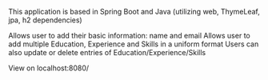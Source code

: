 This application is based in Spring Boot and Java (utilizing web, ThymeLeaf, jpa, h2 dependencies)


Allows user to add their basic information: name and email
Allows user to add multiple Education, Experience and Skills in a uniform format 
Users can also update or delete entries of Education/Experience/Skills


View on localhost:8080/


